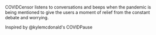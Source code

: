 COVIDCensor listens to conversations and beeps when the pandemic is being mentioned to give the users a moment of relief from the constant debate and worrying.

Inspired by @kylemcdonald's COVIDPause
